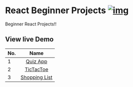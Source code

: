 # React Beginner Projects [![img](https://skillicons.dev/icons?i=react)](https://skillicons.dev)

Beginner React Projects!!

## View live Demo

| No. |                                   Name                                   |
| --- | :----------------------------------------------------------------------: |
| 1   |     [Quiz App](https://kunalsalunkhe12-quiz-app-react.netlify.app/)      |
| 2   |     [TicTacToe](https://kunalsalunkhe12-tictactoe-react.netlify.app)     |
| 3   | [Shopping List](https://kunalsalunkhe12-shopping-list-react.netlify.app) |
